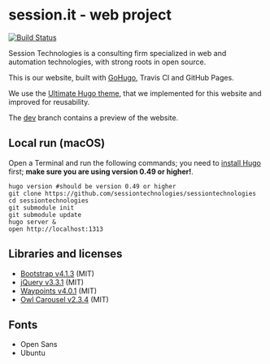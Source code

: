 # session.it - web project

[![Build Status](https://travis-ci.org/sessiontechnologies/sessiontechnologies.svg?branch=master)](https://travis-ci.org/sessiontechnologies/sessiontechnologies)

Session Technologies is a consulting firm specialized in web and automation technologies, with strong roots in open source.

This is our website, built with [GoHugo](https://gohugo.io/), Travis CI and GitHub Pages.

We use the [Ultimate Hugo theme](https://github.com/sessiontechnologies/ultimate-hugo), that we implemented for this website and improved for reusability.

The [dev](https://rawcdn.githack.com/sessiontechnologies/sessiontechnologies/dev/docs/index.html) branch contains a preview of the website.

## Local run (macOS)

Open a Terminal and run the following commands; you need to [install Hugo](https://gohugo.io/getting-started/installing/) first; **make sure you are using version 0.49 or higher!**.
```
hugo version #should be version 0.49 or higher
git clone https://github.com/sessiontechnologies/sessiontechnologies
cd sessiontechnologies
git submodule init
git submodule update
hugo server &
open http://localhost:1313
```

## Libraries and licenses
- [Bootstrap v4.1.3](https://getbootstrap.com) (MIT)
- [jQuery v3.3.1](https://jquery.org) (MIT)
- [Waypoints v4.0.1](http://imakewebthings.com/waypoints) (MIT)
- [Owl Carousel v2.3.4](https://github.com/OwlCarousel2/OwlCarousel2) (MIT)

## Fonts
- Open Sans
- Ubuntu